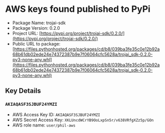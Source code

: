 # AWS keys found published to PyPi

* Package Name: trojai-sdk
* Package Version: 0.2.0
* Project URL: [https://pypi.org/project/trojai-sdk/0.2.0/](https://pypi.org/project/trojai-sdk/0.2.0/)
* Public URL to package: [https://files.pythonhosted.org/packages/cd/b8/039ba3fe35c0e12b92a68b61db02ede24e74372387b9e7f06064cfc5628a/trojai_sdk-0.2.0-py3-none-any.whl](https://files.pythonhosted.org/packages/cd/b8/039ba3fe35c0e12b92a68b61db02ede24e74372387b9e7f06064cfc5628a/trojai_sdk-0.2.0-py3-none-any.whl)

## Key Details
### `AKIAQASF3SJBUF24YMZI`

* AWS Access Key ID: `AKIAQASF3SJBUF24YMZI`
* AWS Secret Access Key: `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` 
* AWS role name: `user/phil-aws`
